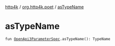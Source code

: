 [http4k](../index.md) / [org.http4k.poet](index.md) / [asTypeName](./as-type-name.md)

# asTypeName

`fun `[`OpenApi3ParameterSpec`](../org.http4k.openapi.v3/-open-api3-parameter-spec/index.md)`.asTypeName(): TypeName`